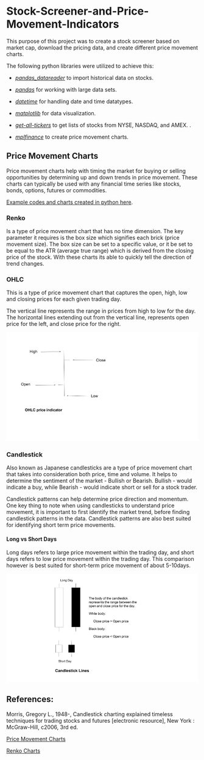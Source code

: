 # Stock-Screener-and-Price-Movement-Indicators

This purpose of this project was to create a stock screener based on market cap, download the pricing data, and create different price movement charts. 

The following python libraries were utilized to achieve this: 

- *[pandas_datareader](https://pandas-datareader.readthedocs.io/en/latest/)* to import historical data on stocks.

- *[pandas](https://pandas.pydata.org/)* for working with large data sets.

- *[datetime](https://docs.python.org/3/library/datetime.html)* for handling date and time datatypes.

- *[matplotlib](https://matplotlib.org/)* for data visualization.

- *[get-all-tickers](https://pypi.org/project/get-all-tickers/)* to get lists of stocks from NYSE, NASDAQ, and AMEX. .

- *[mplfinance](https://github.com/matplotlib/mplfinance)* to create price movement charts.


## Price Movement Charts 

Price movement charts help with timing the market for buying or selling opportunities by determining up and down trends in price movement. These charts can typically be used with any financial time series like stocks, bonds, options, futures or commodities. 

[Example codes and charts created in python here](https://github.com/IjeomaOdoko/Stock-Screener-and-Price-Movement-Indicators/blob/master/Stock%20Screener%20with%20price%20movement%20indicators%20.ipynb). 

### Renko 
Is a type of price movement chart that has no time dimension. The key parameter it requires is the box size which signifies each brick (price movement size). The box size can be set to a specific value, or it be set to be equal to the ATR (average true range) which is derived from the closing price of the stock. With these charts its able to quickly tell the direction of trend changes.

### OHLC

This is a type of price movement chart that captures the open, high, low and closing prices for each given trading day.

The vertical line represents the range in prices from high to low for the day. The horizontal lines extending out from the vertical line, represents open price for the left, and close price for the right. 

![OHLC indicator.png](https://github.com/IjeomaOdoko/Stock-Screener-and-Price-Movement-Indicators/blob/master/OHLC%20price%20Indicator%20.png)

### Candlestick 

Also known as Japanese candlesticks are a type of price movement chart that takes into consideration both price, time and volume. It helps to determine the sentiment of the market - Bullish or Bearish. Bullish - would indicate a buy, while Bearish - would indicate short or sell for a stock trader.

Candlestick patterns can help determine price direction and momentum. One key thing to note when using candlesticks to understand price movement, it is important to first identify the market trend, before finding candlestick patterns in the data. Candlestick patterns are also best suited for identifying short term price movements.

#### Long vs Short Days 

Long days refers to large price movement within the trading day, and short days refers to low price movement within the trading day. This comparison however is best suited for short-term price movement of about 5-10days. 

![Candlestick Lines.png](https://github.com/IjeomaOdoko/Stock-Screener-and-Price-Movement-Indicators/blob/master/Candlestick%20indicator%20.png)

## References: 

Morris, Gregory L., 1948-, Candlestick charting explained timeless techniques for trading stocks and futures [electronic resource], New York : McGraw-Hill, c2006, 3rd ed.

[Price Movement Charts](https://github.com/matplotlib/mplfinance/blob/master/examples/price-movement_plots.ipynb)

[Renko Charts](https://www.investopedia.com/terms/r/renkochart.asp)










